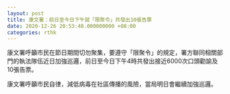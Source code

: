 ```yaml
---
layout: post
title: 康文署：前日至今日下午就「限聚令」共發出10張告票
date: 2020-12-26 20:53:48.000000000 +08:00
categories: rthk
---
```


康文署呼籲市民在節日期間切勿聚集，要遵守「限聚令」的規定，署方聯同相關部門的執法隊伍近日加強巡邏，前日至今日下午4時共發出接近6000次口頭勸諭及10張告票。

康文署呼籲市民自律，減低病毒在社區傳播的風險，當局明日會繼續加強巡邏。
